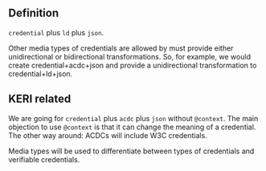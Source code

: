 ## Definition
`credential` plus `ld` plus `json`.

Other media types of credentials are allowed by must provide either unidirectional or bidirectional transformations.  So, for example, we would create credential+acdc+json and provide a unidirectional transformation to credential+ld+json.

## KERI related

We are going for `credential` plus `acdc` plus `json` without `@context`. The main objection to use `@context` is that it can change the meaning of a credential. 
The other way around: ACDCs will include W3C credentials.

Media types will be used to differentiate between types of credentials and verifiable credentials.
